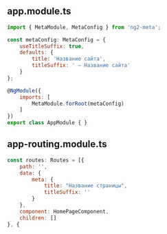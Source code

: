 

app.module.ts
-------------

```javascript
import { MetaModule, MetaConfig } from 'ng2-meta';

const metaConfig: MetaConfig = {
	useTitleSuffix: true,
	defaults: {
		title: 'Название сайта',
		titleSuffix: ' — Название сайта'
	}
};

@NgModule({
	imports: [
		MetaModule.forRoot(metaConfig)
	]
})
export class AppModule { }
```

app-routing.module.ts
---------------------

```javascript
const routes: Routes = [{
	path: '',
	data: {
		meta: {
			title: "Название страницы",
			titleSuffix: ''
		}
	},
	component: HomePageComponent,
	children: []
}, {
```
